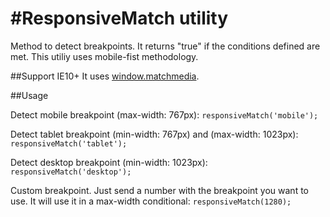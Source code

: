 #ResponsiveMatch utility
=====================
Method to detect breakpoints. It returns "true" if the conditions defined are met. This utiliy uses mobile-fist methodology.


##Support
IE10+
It uses [window.matchmedia](https://developer.mozilla.org/en-US/docs/Web/API/Window/matchMedia).

##Usage

Detect mobile breakpoint (max-width: 767px):
`responsiveMatch('mobile');`


Detect tablet breakpoint (min-width: 767px) and (max-width: 1023px):
`responsiveMatch('tablet');`

Detect desktop breakpoint (min-width: 1023px):
`responsiveMatch('desktop');`

Custom breakpoint. Just send a number with the breakpoint you want to use. It will use it in a max-width conditional:
`responsiveMatch(1280);`